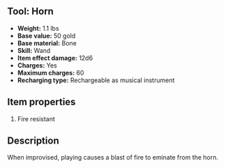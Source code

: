 ## Tool: Horn

- **Weight:** 1.1 lbs
- **Base value:** 50 gold
- **Base material:** Bone
- **Skill:** Wand
- **Item effect damage:** 12d6
- **Charges:** Yes
- **Maximum charges:** 60
- **Recharging type:** Rechargeable as musical instrument

## Item properties

1. Fire resistant

## Description

When improvised, playing causes a blast of fire to eminate from the horn.
